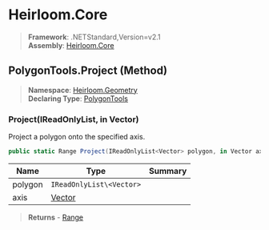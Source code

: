 # Heirloom.Core

> **Framework**: .NETStandard,Version=v2.1  
> **Assembly**: [Heirloom.Core][0]

## PolygonTools.Project (Method)

> **Namespace**: [Heirloom.Geometry][0]  
> **Declaring Type**: [PolygonTools][1]

### Project(IReadOnlyList<Vector>, in Vector)

Project a polygon onto the specified axis.

```cs
public static Range Project(IReadOnlyList<Vector> polygon, in Vector axis)
```

| Name    | Type                     | Summary |
|---------|--------------------------|---------|
| polygon | `IReadOnlyList\<Vector>` |         |
| axis    | [Vector][2]              |         |

> **Returns** - [Range][3]

[0]: ../../../Heirloom.Core.md
[1]: ../PolygonTools.md
[2]: ../../Heirloom/Vector.md
[3]: ../../Heirloom/Range.md
